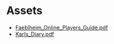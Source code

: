 # Assets

- [Faeblheim_Online_Players_Guide.pdf](./Faeblheim_Online_Players_Guide.pdf)
- [Karls_Diary.pdf](./Karls_Diary.pdf)
